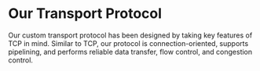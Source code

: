# Our Transport Protocol
Our custom transport protocol has been designed by taking key features of TCP in mind. Similar to TCP,
our protocol is connection-oriented, supports pipelining, and performs reliable data transfer, flow control,
and congestion control.
